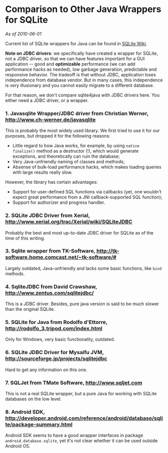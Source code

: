 # Comparison to Other Java Wrappers for SQLite #
_As of 2010-06-01_

Current list of SQLite wrappers for Java can be found in [SQLite Wiki](http://www.sqlite.org/cvstrac/wiki?p=SqliteWrappers).

**Note on JDBC drivers**: we specifically have created a wrapper for SQLite, not a JDBC driver, so that we can have features important for a GUI application -- good and **optimizable** performance (we can add performance hacks as needed), low garbage generation, predictable and responsive behavior. The tradeoff is that without JDBC, application loses independence from database vendor. But in many cases, this independence is very illusionary and you cannot easily migrate to a different database.

For that reason, we don't compare sqlite4java with JDBC drivers here. You either need a JDBC driver, or a wrapper.

### 1. Javasqlite Wrapper/JDBC driver from Christian Werner, http://www.ch-werner.de/javasqlite ###

This is probably the most widely used library. We first tried to use it for our purposes, but dropped it for the following reasons:
  * Little regard to how Java works, for example, by using `native finalize()` method as a destructor (!), which would generate exceptions, and theoretically can ruin the database;
  * Very Java-unfriendly naming of classes and methods;
  * Absense of bulk-load performance hacks, which makes loading queries with large results really slow.

However, the library has certain advantages:
  * Support for user-defined SQL functions via callbacks (yet, one wouldn't expect great performance from a JNI callback-supported SQL function);
  * Support for authorizer and progress handler.

### 2. SQLite JDBC Driver from Xerial, http://www.xerial.org/trac/Xerial/wiki/SQLiteJDBC ###

Probably the best and most up-to-date JDBC driver for SQLite as of the time of this writing.

### 3. Sqlite wrapper from TK-Software, http://tk-software.home.comcast.net/~tk-software/# ###

Largely outdated, Java-unfriendly and lacks some basic functions, like `bind` methods.

### 4. SqliteJDBC from David Crawshaw, http://www.zentus.com/sqlitejdbc/ ###

This is a JDBC driver. Besides, pure java version is said to be much slower than the original SQLite.

### 5. SQLite for Java from Rodolfo d'Ettorre, http://rodolfo_3.tripod.com/index.html ###

Only for Windows, very basic functionality, outdated.

### 6. SQLite JDBC Driver for Mysaifu JVM, http://sourceforge.jp/projects/sqlitejdbc ###

Hard to get any information on this one.

### 7. SQLJet from TMate Software, http://www.sqljet.com ###

This is not a real SQLite wrapper, but a pure Java for working with SQLite databases on the low level.

### 8. Android SDK, http://developer.android.com/reference/android/database/sqlite/package-summary.html ###

Android SDK seems to have a good wrapper interfaces in package `android.database.sqlite`, yet it's not clear whether it can be used outside Android OS.